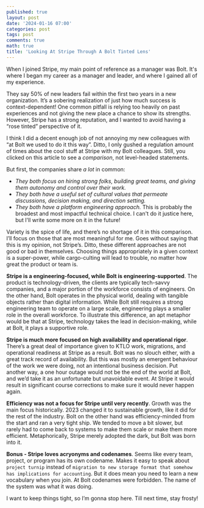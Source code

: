 ```yaml
---
published: true
layout: post
date: '2024-01-16 07:00'
categories: post
tags: post
comments: true
math: true
title: 'Looking At Stripe Through A Bolt Tinted Lens'
---
```

When I joined Stripe, my main point of reference as a manager was Bolt. It's where I began my career as a manager and leader, and where I gained all of my experience. 

They say 50% of new leaders fail within the first two years in a new organization. It’s a sobering realization of just how much success is context-dependent! 
One common pitfall is relying too heavily on past experiences and not giving the new place a chance to show its strengths. 
However, Stripe has a strong reputation, and I wanted to avoid having a “rose tinted” perspective of it.

I think I did a decent enough job of not annoying my new colleagues with “at Bolt we used to do it this way”.
Ditto, I only gushed a regulation amount of times about the cool stuff at Stripe with my Bolt colleagues.
Still, you clicked on this article to see a _comparison_, not level-headed statements.

But first, the companies share *a lot* in common:

- *They both focus on hiring strong folks, building great teams, and giving them autonomy and control over their work.*
- *They both have a useful set of cultural values that permeate discussions, decision making, and direction setting.*
- *They both have a platform engineering approach.* This is probably the broadest and most impactful technical choice. I can't do it justice here, but I'll write some more on it in the future!

Variety is the spice of life, and there’s no shortage of it in this comparison. I’ll focus on those that are most meaningful for me.
Goes without saying that this is my opinion, not Stripe’s. 
Ditto, these different approaches are not good or bad in themselves. Choosing things appropriately in a given context is a super-power, while 
cargo-culting will lead to trouble, no matter how great the product or team is.

**Stripe is a engineering-focused, while Bolt is engineering-supported**. The product is technology-driven, the clients are typically tech-savvy companies, and a major portion of the workforce consists of engineers. On the other hand, Bolt operates in the physical world, dealing with tangible objects rather than digital information. While Bolt still requires a strong engineering team to operate on a large scale, engineering plays a smaller role in the overall workforce. To illustrate this difference, an apt metaphor would be that at Stripe, technology takes the lead in decision-making, while at Bolt, it plays a supportive role.

**Stripe is much more focused on high availability and operational rigor**. There’s a great deal of importance given to KTLO work, 
migrations, and operational readiness at Stripe as a result.
Bolt was no slouch either, with a great track record of availability. 
But this was mostly an emergent behaviour of the work we were doing, not an intentional business decision. 
Put another way, a one hour outage would not be the end of the world at Bolt, and we’d take it as an unfortunate but unavoidable event.
At Stripe it would result in significant course corrections to make sure it would never happen again. 

**Efficiency was not a focus for Stripe until very recently**. Growth was the main focus historically. 2023 changed it to sustainable growth,
like it did for the rest of the industry. Bolt on the other hand was efficiency-minded from the start and ran a very tight ship.
We tended to move a bit slower, but rarely had to come back to systems to make them scale or make them more efficient.
Metaphorically, Stripe merely adopted the dark, but Bolt was born into it.

**Bonus - Stripe loves acryonyms and codenames**. Seems like every team, project, or program has its own codename. Makes it easy to
speak about `project turnip` instead of `migration to new storage format that somehow has implications for accounting`. But it
does mean you need to learn a new vocabulary when you join. At Bolt codenames were forbidden. The name of the system was
what it was doing. 

I want to keep things tight, so I’m gonna stop here. Till next time, stay frosty!
